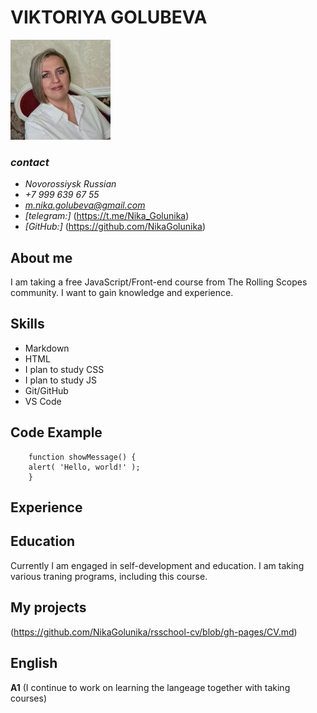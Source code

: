 # **VIKTORIYA GOLUBEVA**  

![](_image/1.jpg)

### *contact*

+ *Novorossiysk Russian*
+ *+7 999 639 67 55*
+ *m.nika.golubeva@gmail.com*
+ *[telegram:]* (https://t.me/Nika_Golunika)
+ *[GitHub:]* (https://github.com/NikaGolunika)

## **About me**
I am taking a free JavaScript/Front-end course from The Rolling Scopes community. I want to gain knowledge and experience.

## **Skills**
+ Markdown
+ HTML
+ I plan to study CSS
+ I plan to study JS
+ Git/GitHub
+ VS Code

## **Code Example**
```
    function showMessage() {
    alert( 'Hello, world!' );
    }
```

## **Experience**

## **Education**
Currently I am engaged in self-development and education. I am taking various traning programs, including this course.

## **My projects**
(https://github.com/NikaGolunika/rsschool-cv/blob/gh-pages/CV.md)

## **English**
**A1** (I continue to work on learning the langeage together with taking courses)